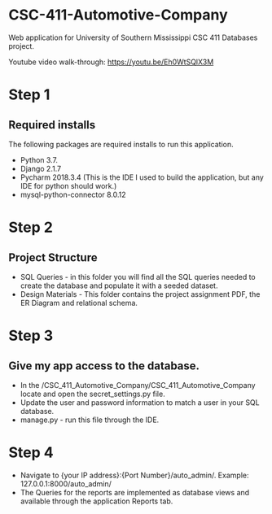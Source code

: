 # CSC-411-Automotive-Company
Web application for University of Southern Mississippi CSC 411 Databases project.

Youtube video walk-through: https://youtu.be/Eh0WtSQlX3M

# Step 1
## Required installs
The following packages are required installs to run this application. 
* Python 3.7.
* Django 2.1.7
* Pycharm 2018.3.4 (This is the IDE I used to build the application, but any IDE for python should work.)
* mysql-python-connector 8.0.12 

# Step 2
## Project Structure
* SQL Queries - in this folder you will find all the SQL queries needed to create the database and populate it with a seeded dataset.
* Design Materials - This folder contains the project assignment PDF, the ER Diagram and relational schema.  

# Step 3 
## Give my app access to the database. 
* In the /CSC_411_Automotive_Company/CSC_411_Automotive_Company locate and open the secret_settings.py file. 
* Update the user and password information to match a user in your SQL database.
* manage.py - run this file through the IDE. 


# Step 4 
* Navigate to {your IP address}:{Port Number}/auto_admin/. Example: 127.0.0.1:8000/auto_admin/
* The Queries for the reports are implemented as database views and available through the application Reports tab.
